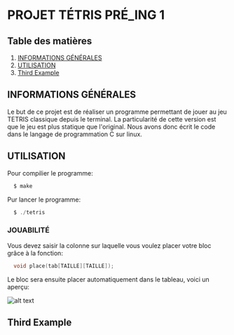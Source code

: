 # PROJET TÉTRIS PRÉ_ING 1


## Table des matières
1. [INFORMATIONS GÉNÉRALES](#informations-générales)
2. [UTILISATION](#utilisation)
3. [Third Example](#third-example)

## INFORMATIONS GÉNÉRALES

Le but de ce projet est de réaliser un programme permettant de jouer au jeu TETRIS classique depuis le terminal. La particularité de cette version est que le jeu est plus statique que l'original. Nous avons donc écrit le code dans le langage de programmation C sur linux.

## UTILISATION

Pour compilier le programme:
```c
  $ make
```
Pur lancer le programme:
```c
  $ ./tetris
```
### JOUABILITÉ

Vous devez saisir la colonne sur laquelle vous voulez placer votre bloc grâce à la fonction:
```c
  void place(tab[TAILLE][TAILLE]);
```
Le bloc sera ensuite placer automatiquement dans le tableau, voici un aperçu:

![alt text](https://github.com/Auxifruit/tetris-projet/blob/main/GRID1.png "Exemple tableau")

## Third Example
